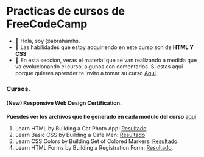 # Practicas de cursos de FreeCodeCamp


- 👋 Hola, soy @abrahamhs.
- 👀 Las habilidades que estoy adquiriendo en este curso son de **HTML Y CSS**
- 🌱 En esta seccion, veras el material que se van realizando a medida que va evolucionando el curso, algunos con comentarios. Si estas aquí porque quieres 
aprender te invito a tomar su curso [Aqui](https://www.freecodecamp.org).

### Cursos.
  <h4>(New) Responsive Web Design Certification.</h4>
  
  **Puesdes ver los archivos que he generado en cada modulo del curso** [aquí](https://github.com/abrahamhs/abrahamhs.github.io/tree/main/freecodecamp/responsive-web-desig).  
   1. Learn HTML by Building a Cat Photo App: [Resultado](https://abrahamhs.github.io/freecodecamp/responsive-web-desig/building-cat-photo-app/)
   2. Learn Basic CSS by Building a Cafe Men: [Resultado](https://abrahamhs.github.io/freecodecamp/responsive-web-desig/basic-css-by-building-a-cafe-menu/) 
   3. Learn CSS Colors by Building Set of Colored Markers: [Resultado](https://abrahamhs.github.io/freecodecamp/responsive-web-desig/css-colors-building-a-set-of-colored-markers).
   4. Learn HTML Forms by Building a Registration Form: [Resultado](https://abrahamhs.github.io/freecodecamp/responsive-web-desig/building-a-registration-form).
